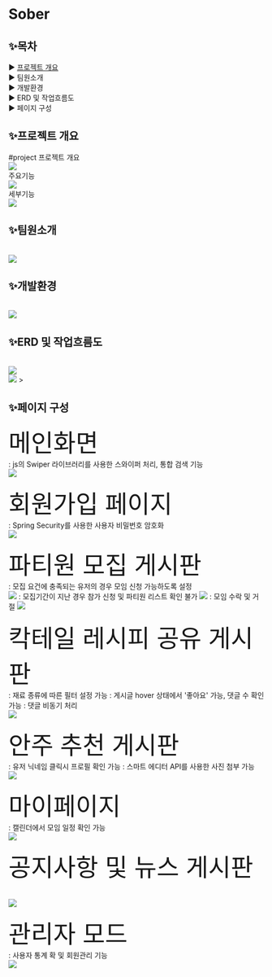 <h1>Sober</h1>

## ✨목차
▶ [프로젝트 개요](#project)
<br>
▶ 팀원소개
<br>
▶ 개발환경
<br>
▶ ERD 및 작업흐름도
<br>
▶ 페이지 구성
<br>


## ✨프로젝트 개요
#project
프로젝트 개요
<br>
<img src = https://github.com/ohhyeji/Sober/assets/132237910/bb31fc7b-7803-44fb-9211-7e0067d27b5e>
</img>
<br>
주요기능
<br>
<img src = https://github.com/ohhyeji/Sober/assets/132237910/580eef04-98c8-491b-8c4f-433318d2e2b3>
<br>
세부기능
<br>
<img src = https://github.com/ohhyeji/Sober/assets/132237910/8cd513f5-d319-4cc5-886d-9aeb4bda30dd>
<h2>✨팀원소개</h2>
<br>
<img src = https://github.com/ohhyeji/Sober/assets/132237910/0e12897d-6a78-46b5-b15e-69ede9a79a66>
</img>
<h2>✨개발환경</h2>
<br>
<img src = https://github.com/ohhyeji/Sober/assets/132237910/525c7a94-4b9f-4716-888f-07cb7599df41>
</img>
<h2>✨ERD 및 작업흐름도</h2>
<br>
<img src = https://github.com/ohhyeji/Sober/assets/132237910/fde8e6cd-513b-489c-8b94-c1a28e5d5c31>
<br>
<img src = https://github.com/ohhyeji/Sober/assets/132237910/1ecaef7b-d2f7-4454-9cd4-7673c4e4cc93>
></img>

<h2>✨페이지 구성</h2>
<font size = 20>메인화면</font>
<br>
: js의 Swiper 라이브러리를 사용한 스와이퍼 처리, 통합 검색 기능
<br>
<img src = https://github.com/ohhyeji/Sober/assets/132237910/a9662291-f52e-4147-b36a-df8c21719446>
</img>

<font size = 20>회원가입 페이지</font>
<br>
: Spring Security를 사용한 사용자 비밀번호 암호화
<br>
<img src = https://github.com/ohhyeji/Sober/assets/132237910/654e34bd-ee93-4228-99fc-e86dd469883b>
</img>

<font size = 20>파티원 모집 게시판</font>
<br>
: 모집 요건에 충족되는 유저의 경우 모임 신청 가능하도록 설정
<br>
<img src = https://github.com/ohhyeji/Sober/assets/132237910/c0d928fb-f729-42f8-854f-09d70c359bf6>
</img>
: 모집기간이 지난 경우 참가 신청 및 파티원 리스트 확인 불가
<img src = https://github.com/ohhyeji/Sober/assets/132237910/27d40a65-e68d-4619-a0f8-ac732e81b2d3>
</img>
: 모임 수락 및 거절
<img src = https://github.com/ohhyeji/Sober/assets/132237910/7352db16-f252-4e97-8c80-a0d9bd5ae197>
</img>

<font size = 20>칵테일 레시피 공유 게시판</font>
<br>
: 재료 종류에 따른 필터 설정 가능
: 게시글 hover 상태에서 '좋아요' 가능, 댓글 수 확인 가능
: 댓글 비동기 처리
<br>
<img src = https://github.com/ohhyeji/Sober/assets/132237910/2ec2a695-b95a-41dc-8804-f6cf5a58e504>
</img>

<font size = 20>안주 추천 게시판</font>
<br>
: 유저 닉네임 클릭시 프로필 확인 가능
: 스마트 에디터 API를 사용한 사진 첨부 가능
<br>
<img src = https://github.com/ohhyeji/Sober/assets/132237910/ae26c836-e3ac-40f3-948a-6ab9fe28d76c>
</img>

<font size = 20>마이페이지</font>
<br>
: 캘린더에서 모임 일정 확인 가능
<br>
<img src = https://github.com/ohhyeji/Sober/assets/132237910/31859e94-a913-4812-935c-0252a820ba05>
</img>

<font size = 20>공지사항 및 뉴스 게시판</font>
<br>

<br>
<img src = https://github.com/ohhyeji/Sober/assets/132237910/c88a47e7-d882-4db7-961d-a24101c5460f>
</img>

<font size = 20>관리자 모드</font>
<br>
: 사용자 통계 확 및 회원관리 기능
<br>
<img src = https://github.com/ohhyeji/Sober/assets/132237910/c822969a-6875-47ac-aa61-6d6d918f1440>
</img>
